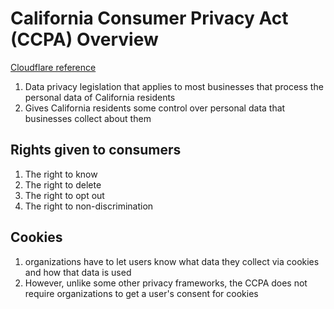 # California Consumer Privacy Act (CCPA) Overview

[Cloudflare reference](https://www.cloudflare.com/learning/privacy/what-is-the-ccpa/)

1. Data privacy legislation that applies to most businesses that process the personal data of California residents
1. Gives California residents some control over personal data that businesses collect about them

## Rights given to consumers

1. The right to know
1. The right to delete
1. The right to opt out
1. The right to non-discrimination

## Cookies

1. organizations have to let users know what data they collect via cookies and how that data is used
1. However, unlike some other privacy frameworks, the CCPA does not require organizations to get a user's consent for cookies
